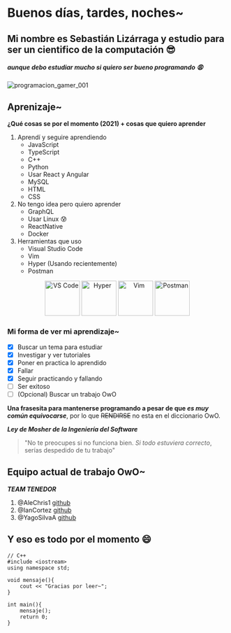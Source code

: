# Buenos días, tardes, noches~
## Mi nombre es Sebastián Lizárraga y estudio para ser un cientifico de la computación :sunglasses:
##### aunque debo estudiar mucho si quiero ser bueno programando :weary:
![programacion_gamer_001](https://user-images.githubusercontent.com/76079388/132920075-93bbbb22-ac8e-491a-b33a-3f457b9933bf.gif)

## Aprenizaje~
**¿Qué cosas se por el momento (2021) + cosas que quiero aprender**
1. Aprendí y seguire aprendiendo
    - JavaScript 
    - TypeScript
    - C++
    - Python
    - Usar React y Angular
    - MySQL
    - HTML
    - CSS
2. No tengo idea pero quiero aprender
    - GraphQL
    - Usar Linux :cold_sweat:
    - ReactNative
    - Docker
3. Herramientas que uso
    - Visual Studio Code 
    - Vim 
    - Hyper (Usando recientemente)
    - Postman

<p align='center'>
	<img src="https://user-images.githubusercontent.com/76079388/132922212-6b943192-162b-4039-8a83-d1b5b951d543.png" alt="VS Code" width="80" height="80" />
	<img src="https://user-images.githubusercontent.com/76079388/132922191-7081a433-8e79-4b46-acba-059a5593dfb3.png" alt="Hyper" width="80" height="80" />
	<img src="https://user-images.githubusercontent.com/76079388/132922193-9ecf692d-2127-4a07-88ba-66f7f46c7c49.png" alt="Vim" width="80" height="80" />
	<img src="https://user-images.githubusercontent.com/76079388/132922370-81b7ce7a-868f-4064-878c-d8f485a75a69.png" alt="Postman" width="80" height="80" />
</p>


### Mi forma de ver mi aprendizaje~

- [x] Buscar un tema para estudiar
- [x] Investigar y ver tutoriales
- [x] Poner en practica lo aprendido 
- [x] Fallar
- [x] Seguir practicando y fallando 
- [ ] Ser exitoso 
- [ ] \(Opcional) Buscar un trabajo OwO

**Una frasesita para mantenerse programando a pesar de que _es muy común equivocarse_**, por lo que ~~RENDIRSE~~ no esta en el diccionario OwO.

***Ley de Mosher de la Ingeniería del Software***
>"No te preocupes si no funciona bien. _Si todo estuviera correcto_, serías despedido de tu trabajo"

## Equipo actual de trabajo OwO~
***TEAM TENEDOR***
1. @AleChris1 [github](https://github.com/AleChris1)
2. @IanCortez [github](https://github.com/IanCortez)
3. @YagoSilvaA [github](https://github.com/YagoSilvaA)

## Y eso es todo por el momento :smile:
```
// C++
#include <iostream>
using namespace std;

void mensaje(){
	cout << "Gracias por leer~";
}

int main(){
	mensaje(); 
	return 0; 
}
```
